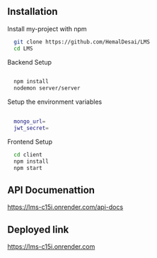 
## Installation

Install my-project with npm

```bash
  git clone https://github.com/HemalDesai/LMS 
  cd LMS
```
Backend Setup
```bash
  
  npm install
  nodemon server/server
```
Setup the environment variables
```bash
  
  mongo_url=
  jwt_secret=
```

Frontend Setup
```bash
  cd client 
  npm install
  npm start
```

## API Documenattion
https://lms-c15i.onrender.com/api-docs

## Deployed link
https://lms-c15i.onrender.com





    
